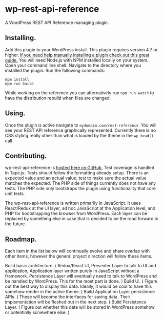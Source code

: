 # wp-rest-api-reference
A WordPress REST API Reference managing plugin.

## Installing.
Add this plugin to your WordPress install. This plugin requires version 4.7 or higher. [If you need help manually installing a plugin check out this great guide.](https://codex.wordpress.org/Managing_Plugins#Manual_Plugin_Installation) You will need Node.js with NPM installed locally on your system. Open your command line shell.
Navigate to the directory where you installed the plugin. Run the following commands:

```
npm install
npm run build
```

While working on the reference you can alternatively run `npm run watch` to have the distribution rebuild when files are changed.

## Using.
Once the plugin is active navigate to `mydomain.com/rest-reference`. You will see your REST API reference graphically represented. Currently there is no CSS styling really other than what is loaded by the theme in the `wp_head()` call.

## Contributing.
wp-rest-api-reference is [hosted here on GitHub.](https://github.com/BE-Webdesign/wp-rest-api-reference) Test coverage is handled in Tape.js. Tests should follow the formatting already setup. There is an expected value and an actual value; test to make sure the actual value matches the expected. The PHP side of things currently does not have any tests. The PHP side only bootstraps the plugin using functionality that core unit tests.

The wp-rest-api-reference is written primarily in JavaScript. It uses React/Redux at the UI layer, ad hoc JavaScript at the Application level, and PHP for bootstrapping the browser from WordPress. Each layer can be replaced by something else in case that is decided to be the road forward in the future.

## Roadmap.
Each item in the list below will continually evolve and share overlap with other items, however the general project direction will follow these items.

Build basic architecture. ( Redux/React UI, Presenter Layer to talk to UI and application, Application layer written purely in JavaScript without a framework. Persistence Layer will eventually need to talk to WordPress and be handled by WordPress. This for the most part is done. )
Build UI. ( Figure out the best way to display this data. Ideally, it would be cool to have this somehow render in the active theme. )
Build Application Layer persistence APIs. ( These will become the interfaces for saving data. Their implementation will be fleshed out in the next step. )
Build Persistence Layer. ( Figure out whether this data will be stored in WordPress somehow or potentially somewhere else. )
